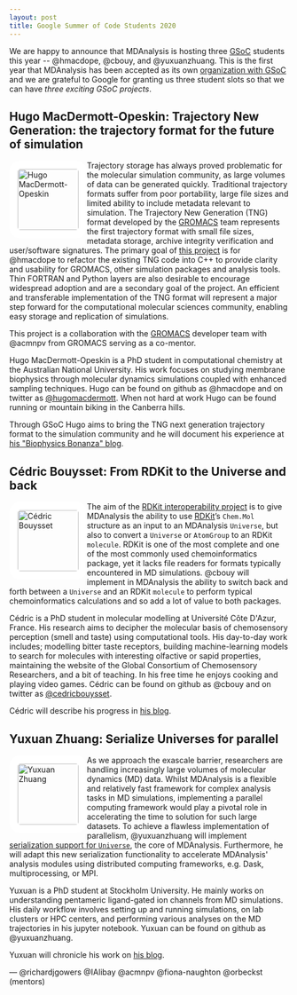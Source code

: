 ```yaml
---
layout: post
title: Google Summer of Code Students 2020
---
```


We are happy to announce that MDAnalysis is hosting three [GSoC][gsoc]
students this year -- @hmacdope, @cbouy, and @yuxuanzhuang. This is
the first year that MDAnalysis has been accepted as its own
[organization with GSoC][mda-gsoc] and we are grateful to Google for granting us
three student slots so that we can have _three exciting GSoC
projects_.

## Hugo MacDermott-Opeskin: Trajectory New Generation: the trajectory format for the future of simulation

<img
src="https://pbs.twimg.com/profile_images/1140166815919665152/D-x2Tvae_400x400.jpg"
title="Hugo MacDermott-Opeskin" alt="Hugo MacDermott-Opeskin"
style="float: left; width: 110px; height: 110px; border-radius: 20px; border: 15px solid white" />

Trajectory storage has always proved problematic for the molecular
simulation community, as large volumes of data can be generated
quickly. Traditional trajectory formats suffer from poor portability,
large file sizes and limited ability to include metadata relevant to
simulation. The Trajectory New Generation (TNG) format developed by
the [GROMACS][] team represents the first trajectory format with small
file sizes, metadata storage, archive integrity verification and
user/software signatures. The primary goal of [this
project](https://summerofcode.withgoogle.com/projects/#5116604104310784)
is for @hmacdope to refactor the existing TNG code into C++ to provide
clarity and usability for GROMACS, other simulation packages and
analysis tools. Thin FORTRAN and Python layers are also desirable to
encourage widespread adoption and are a secondary goal of the
project. An efficient and transferable implementation of the TNG
format will represent a major step forward for the computational
molecular sciences community, enabling easy storage and replication of
simulations.

This project is a collaboration with the [GROMACS][] developer team
with @acmnpv from GROMACS serving as a co-mentor.

Hugo MacDermott-Opeskin is a PhD student in computational chemistry at
the Australian National University. His work focuses on studying
membrane biophysics through molecular dynamics simulations coupled
with enhanced sampling techniques.  Hugo can be found on github as
@hmacdope and on twitter as [@hugomacdermott][hmacdope-twitter].
When not hard at work Hugo can be found running or mountain biking
in the Canberra hills.

Through GSoC Hugo aims to bring the TNG next generation trajectory
format to the simulation community and he will document his experience at
[his "Biophysics Bonanza" blog][hmacdope-blog].


## Cédric Bouysset: From RDKit to the Universe and back

<img
src="https://cbouy.github.io/assets/img/photo-CV.jpeg"
title="Cédric Bouysset" alt="Cédric Bouysset"
style="float: left; width: 110px; height: 110px; border-radius: 20px; border: 15px solid white" />

The aim of the [RDKit interoperability
project](https://summerofcode.withgoogle.com/projects/#6750913248624640)
is to give MDAnalysis the ability to use [RDKit][]’s `Chem.Mol`
structure as an input to an MDAnalysis `Universe`, but also to
convert a `Universe` or `AtomGroup` to an RDKit `molecule`. RDKit is
one of the most complete and one of the most commonly used
chemoinformatics package, yet it lacks file readers for formats
typically encountered in MD simulations. @cbouy will implement in
MDAnalysis the ability to switch back and forth between a `Universe`
and an RDKit `molecule` to perform typical chemoinformatics
calculations and so add a lot of value to both packages.

Cédric is a PhD student in molecular modelling at Université Côte
D'Azur, France. His research aims to decipher the molecular basis
of chemosensory perception (smell and taste) using computational
tools. His day-to-day work includes; modelling bitter taste receptors,
building machine-learning models to search for molecules with
interesting olfactive or sapid properties, maintaining the website
of the Global Consortium of Chemosensory Researchers, and a bit of
teaching. In his free time he enjoys cooking and playing video games.
Cédric can be found on github as @cbouy and on twitter as
[@cedricbouysset][cbouy-twitter].

Cédric will describe his progress in [his blog][cbouy-blog].


## Yuxuan Zhuang: Serialize Universes for parallel

<img
src="https://i0.wp.com/www.biophysics.se/wp-content/uploads/2018/06/IMG_4767.jpg"
title="Yuxuan Zhuang" alt="Yuxuan Zhuang"
style="float: left; width: 110px; height: 110px; border-radius: 20px; border: 15px solid white" />

As we approach the exascale barrier, researchers are handling
increasingly large volumes of molecular dynamics (MD) data. Whilst
MDAnalysis is a flexible and relatively fast framework for complex
analysis tasks in MD simulations, implementing a parallel computing
framework would play a pivotal role in accelerating the time to
solution for such large datasets. To achieve a flawless
implementation of parallelism, @yuxuanzhuang will implement
[serialization support for
`Universe`](https://summerofcode.withgoogle.com/projects/#5812065073102848),
the core of MDAnalysis. Furthermore, he will adapt this new
serialization functionality to accelerate MDAnalysis' analysis modules
using distributed computing frameworks, e.g. Dask, multiprocessing, or
MPI.

Yuxuan is a PhD student at Stockholm University. He mainly works on
understanding pentameric ligand-gated ion channels from MD simulations.
His daily workflow involves setting up and running simulations,
on lab clusters or HPC centers, and performing various analyses on the
MD trajectories in his jupyter notebook. Yuxuan can be found on github
as @yuxuanzhuang.

Yuxuan will chronicle his work on [his blog][yuxuanzhuang-blog].


— @richardjgowers @IAlibay @acmnpv @fiona-naughton @orbeckst (mentors)

[gsoc]: https://summerofcode.withgoogle.com
[mda-gsoc]: https://summerofcode.withgoogle.com/organizations/4891814374408192/
[GROMACS]: http://www.gromacs.org
[RDKit]: http://rdkit.org/
[hmacdope-blog]: https://hmacdope.github.io
[hmacdope-twitter]: https://twitter.com/hugomacdermott
[cbouy-blog]: https://cbouy.github.io/blog/
[cbouy-twitter]: https://twitter.com/cedricbouysset
[yuxuanzhuang-blog]: https://yuxuanzhuang.github.io/

